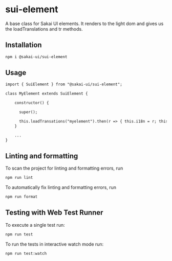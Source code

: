 # sui-element

A base class for Sakai UI elements. It renders to the light dom and gives us the
loadTranslations and tr methods.

## Installation

```bash
npm i @sakai-ui/sui-element
```

## Usage

```html
import { SuiElement } from "@sakai-ui/sui-element";

class MyElement extends SuiElement {

    constructor() {

      super();

      this.loadTransations("myelement").then(r => { this.i18n = r; this.requestUpdate(); });
    }

    ...
}
```

## Linting and formatting

To scan the project for linting and formatting errors, run

```bash
npm run lint
```

To automatically fix linting and formatting errors, run

```bash
npm run format
```

## Testing with Web Test Runner

To execute a single test run:

```bash
npm run test
```

To run the tests in interactive watch mode run:

```bash
npm run test:watch
```
